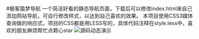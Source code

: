 #极客猿梦导航
一个简洁好看的静态导航页面，下载后可以修改index.html来自己添加网站导航，可自行修改样式，以达到自己喜欢的效果。
本项目使用CSS3媒体查询做的响应式，项目的CSS都是用LESS写的，具体代码注释在style.less中，喜欢的朋友麻烦帮忙点颗心star
![源码动态演示][1]

  [1]: http://zhongchubing.oss-cn-hangzhou.aliyuncs.com/2018/01/geeknav.gif
